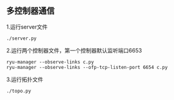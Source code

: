 多控制器通信
------
1.运行server文件

    ./server.py

2.运行两个控制器文件，第一个控制器默认监听端口6653

    ryu-manager --observe-links c.py
    ryu-manager --observe-links --ofp-tcp-listen-port 6654 c.py 

3.运行拓扑文件

    ./topo.py
